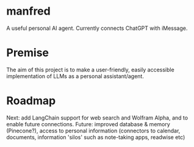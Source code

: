 # manfred
A useful personal AI agent. Currently connects ChatGPT with iMessage.

# Premise
The aim of this project is to make a user-friendly, easily accessible implementation of LLMs as a personal assistant/agent.

# Roadmap
Next: add LangChain support for web search and Wolfram Alpha, and to enable future connections.
Future: improved database & memory (Pinecone?), access to personal information (connectors to calendar, documents, information 'silos' such as note-taking apps, readwise etc)
